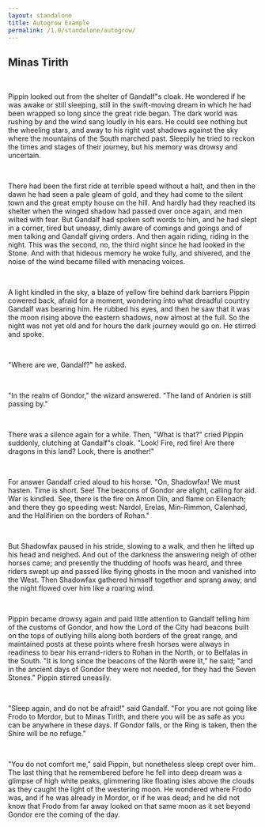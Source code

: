 ```yaml
---
layout: standalone
title: Autogrow Example
permalink: /1.0/standalone/autogrow/
---
```

<!-- head -->
<link rel="stylesheet" href="//cdn.quilljs.com/1.3.6/quill.bubble.css">
<style>
  html {
    height: 100%;
  }
  body {
    margin: 0;
    height: 100%;
  }

  /* Tell Quill not to scroll */
  #quill-container {
    height: auto;
    min-height: 100%;
    padding: 50px;
  }
  #quill-container .ql-editor {
    font-size: 18px;
    overflow-y: visible;
  }

  /* Specify our own scrolling container */
  #scrolling-container {
    height: 100%;
    min-height: 100%;
    overflow-y: auto;
  }

</style>
<!-- head -->
<div id="scrolling-container">
  <div id="quill-container">
    <h2>Minas Tirith</h2>
    <p><br></p>
    <p>Pippin looked out from the shelter of Gandalf"s cloak. He wondered if he was awake or still sleeping, still in the swift-moving dream in which he had been wrapped so long since the great ride began. The dark world was rushing by and the wind sang loudly in his ears. He could see nothing but the wheeling stars, and away to his right vast shadows against the sky where the mountains of the South marched past. Sleepily he tried to reckon the times and stages of their journey, but his memory was drowsy and uncertain.</p>
    <p><br></p>
    <p>There had been the first ride at terrible speed without a halt, and then in the dawn he had seen a pale gleam of gold, and they had come to the silent town and the great empty house on the hill. And hardly had they reached its shelter when the winged shadow had passed over once again, and men wilted with fear. But Gandalf had spoken soft words to him, and he had slept in a corner, tired but uneasy, dimly aware of comings and goings and of men talking and Gandalf giving orders. And then again riding, riding in the night. This was the second, no, the third night since he had looked in the Stone. And with that hideous memory he woke fully, and shivered, and the noise of the wind became filled with menacing voices.</p>
    <p><br></p>
    <p>A light kindled in the sky, a blaze of yellow fire behind dark barriers Pippin cowered back, afraid for a moment, wondering into what dreadful country Gandalf was bearing him. He rubbed his eyes, and then he saw that it was the moon rising above the eastern shadows, now almost at the full. So the night was not yet old and for hours the dark journey would go on. He stirred and spoke.</p>
    <p><br></p>
    <p>"Where are we, Gandalf?" he asked.</p>
    <p><br></p>
    <p>"In the realm of Gondor," the wizard answered. "The land of Anórien is still passing by."</p>
    <p><br></p>
    <p>There was a silence again for a while. Then, "What is that?" cried Pippin suddenly, clutching at Gandalf"s cloak. "Look! Fire, red fire! Are there dragons in this land? Look, there is another!"</p>
    <p><br></p>
    <p>For answer Gandalf cried aloud to his horse. "On, Shadowfax! We must hasten. Time is short. See! The beacons of Gondor are alight, calling for aid. War is kindled. See, there is the fire on Amon Dîn, and flame on Eilenach; and there they go speeding west: Nardol, Erelas, Min-Rimmon, Calenhad, and the Halifirien on the borders of Rohan."</p>
    <p><br></p>
    <p>But Shadowfax paused in his stride, slowing to a walk, and then he lifted up his head and neighed. And out of the darkness the answering neigh of other horses came; and presently the thudding of hoofs was heard, and three riders swept up and passed like flying ghosts in the moon and vanished into the West. Then Shadowfax gathered himself together and sprang away, and the night flowed over him like a roaring wind.
    </p>
    <p><br></p>
    <p>Pippin became drowsy again and paid little attention to Gandalf telling him of the customs of Gondor, and how the Lord of the City had beacons built on the tops of outlying hills along both borders of the great range, and maintained posts at these points where fresh horses were always in readiness to bear his errand-riders to Rohan in the North, or to Belfalas in the South. "It is long since the beacons of the North were lit," he said; "and in the ancient days of Gondor they were not needed, for they had the Seven Stones." Pippin stirred uneasily.</p>
    <p><br></p>
    <p>"Sleep again, and do not be afraid!" said Gandalf. "For you are not going like Frodo to Mordor, but to Minas Tirith, and there you will be as safe as you can be anywhere in these days. If Gondor falls, or the Ring is taken, then the Shire will be no refuge."</p>
    <p><br></p>
    <p>"You do not comfort me," said Pippin, but nonetheless sleep crept over him. The last thing that he remembered before he fell into deep dream was a glimpse of high white peaks, glimmering like floating isles above the clouds as they caught the light of the westering moon. He wondered where Frodo was, and if he was already in Mordor, or if he was dead; and he did not know that Frodo from far away looked on that same moon as it set beyond Gondor ere the coming of the day.</p>
  </div>
</div>
<!-- script -->
<script src="//cdnjs.cloudflare.com/ajax/libs/KaTeX/0.7.1/katex.min.js"></script>
<script src="//cdn.quilljs.com/1.3.6/quill.min.js"></script>
<script>
  var quill = new Quill('#quill-container', {
    modules: {
      toolbar: [
        [{ header: [1, 2, false] }],
        ['bold', 'italic', 'underline'],
        ['image', 'code-block', 'link']
      ]
    },
    scrollingContainer: '#scrolling-container',
    placeholder: 'Compose an epic...',
    theme: 'bubble'
  });
</script>
<!-- script -->
